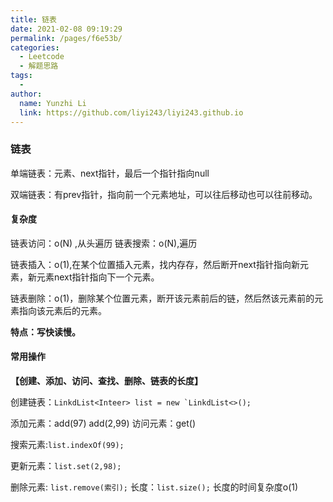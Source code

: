 ```yaml
---
title: 链表
date: 2021-02-08 09:19:29
permalink: /pages/f6e53b/
categories:
  - Leetcode
  - 解题思路
tags:
  - 
author: 
  name: Yunzhi Li
  link: https://github.com/liyi243/liyi243.github.io
---
```

### 链表

单端链表：元素、next指针，最后一个指针指向null

双端链表：有prev指针，指向前一个元素地址，可以往后移动也可以往前移动。

#### 复杂度

链表访问：o(N) ,从头遍历      链表搜索：o(N),遍历

链表插入：o(1),在某个位置插入元素，找内存存，然后断开next指针指向新元素，新元素next指针指向下一个元素。

链表删除：o(1)，删除某个位置元素，断开该元素前后的链，然后然该元素前的元素指向该元素后的元素。

**特点：写快读慢。**

#### 常用操作

**【创建、添加、访问、查找、删除、链表的长度】**

创建链表：```LinkdList<Inteer> list = new `LinkdList<>();```

添加元素：add(97)	add(2,99)				访问元素：get()

搜索元素:```list.indexOf(99);```

更新元素：```list.set(2,98);```

删除元素: ```list.remove(索引);```           长度：```list.size();``` 长度的时间复杂度o(1)





